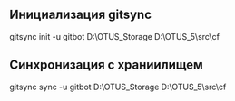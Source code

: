 ## Инициализация gitsync

gitsync init -u gitbot D:\OTUS_Storage D:\OTUS_5\src\cf
## Синхронизация с храниилищем

gitsync sync -u gitbot D:\OTUS_Storage D:\OTUS_5\src\cf